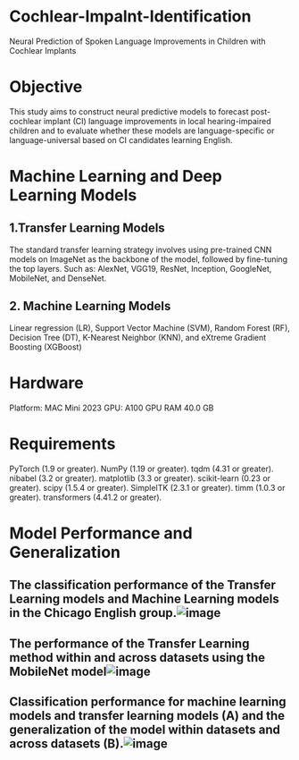 # Cochlear-Impalnt-Identification
Neural Prediction of Spoken Language Improvements in Children with Cochlear Implants

# Objective 
This study aims to construct neural predictive models to forecast post-cochlear implant (CI) language improvements in local hearing-impaired children and to evaluate whether these models are language-specific or language-universal based on CI candidates learning English.

# Machine Learning and Deep Learning Models
## 1.Transfer Learning Models
The standard transfer learning strategy involves using pre-trained CNN models on ImageNet as the backbone of the model, followed by fine-tuning the top layers. Such as: AlexNet, VGG19, ResNet, Inception, GoogleNet, MobileNet, and DenseNet.
## 2. Machine Learning Models
Linear regression (LR), Support Vector Machine (SVM), Random Forest (RF), Decision Tree (DT), K-Nearest Neighbor (KNN), and eXtreme Gradient Boosting (XGBoost)

# Hardware
Platform: MAC Mini 2023
GPU: A100 GPU RAM 40.0 GB

# Requirements
PyTorch (1.9 or greater).
NumPy (1.19 or greater).
tqdm (4.31 or greater).
nibabel (3.2 or greater).
matplotlib (3.3 or greater).
scikit-learn (0.23 or greater).
scipy (1.5.4 or greater).
SimpleITK (2.3.1 or greater).
timm (1.0.3 or greater).
transformers (4.41.2 or greater).


# Model Performance and Generalization

## The classification performance of the Transfer Learning models and Machine Learning models in the Chicago English group.![image](https://github.com/DLDLCQJ/Cochlear-Impalnt-Identification/assets/145650040/79a91245-f797-4641-8d73-d71b56a7afdb)


## The performance of the Transfer Learning method within and across datasets using the MobileNet model![image](https://github.com/DLDLCQJ/Cochlear-Impalnt-Identification/assets/145650040/a6f69049-43ed-4ccc-bca0-27c4627131bb)

## Classification performance for machine learning models and transfer learning models (A) and the generalization of the model within datasets and across datasets (B).![image](https://github.com/DLDLCQJ/Cochlear-Impalnt-Identification/assets/145650040/3251c627-2591-48cf-bc8a-6454fede9eb6)

